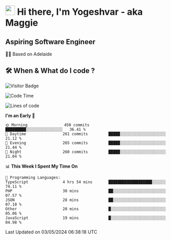 <h1><img src="https://emojis.slackmojis.com/emojis/images/1531849430/4246/blob-sunglasses.gif?1531849430" width="30"/> Hi there, I'm Yogeshvar - aka Maggie</h1>

## Aspiring Software Engineer
🏂🏻  Based on Adelaide 

## 🛠 When & What do I code ?  

![Visitor Badge](https://visitor-badge.feriirawann.repl.co?username=yogeshvar&repo=yogeshvar&label=Visitors&style=plastic&color=%23457BFF&contentType=svg)

<!--START_SECTION:waka-->
![Code Time](http://img.shields.io/badge/Code%20Time-2%2C884%20hrs%2059%20mins-blue)

![Lines of code](https://img.shields.io/badge/From%20Hello%20World%20I%27ve%20Written-4.2%20million%20lines%20of%20code-blue)

**I'm an Early 🐤** 

```text
🌞 Morning                450 commits         █████████░░░░░░░░░░░░░░░░   36.41 % 
🌆 Daytime                261 commits         █████░░░░░░░░░░░░░░░░░░░░   21.12 % 
🌃 Evening                265 commits         █████░░░░░░░░░░░░░░░░░░░░   21.44 % 
🌙 Night                  260 commits         █████░░░░░░░░░░░░░░░░░░░░   21.04 % 
```


📊 **This Week I Spent My Time On** 

```text
💬 Programming Languages: 
TypeScript               4 hrs 54 mins       ███████████████████░░░░░░   74.11 % 
PHP                      30 mins             ██░░░░░░░░░░░░░░░░░░░░░░░   07.57 % 
JSON                     28 mins             ██░░░░░░░░░░░░░░░░░░░░░░░   07.10 % 
Other                    20 mins             █░░░░░░░░░░░░░░░░░░░░░░░░   05.06 % 
JavaScript               19 mins             █░░░░░░░░░░░░░░░░░░░░░░░░   04.98 % 
```


 Last Updated on 03/05/2024 06:38:18 UTC
<!--END_SECTION:waka-->

